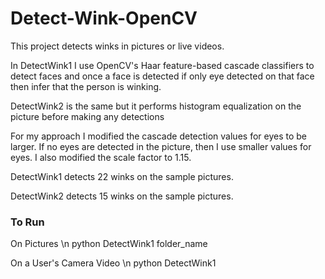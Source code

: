 # Detect-Wink-OpenCV
This project detects winks in pictures or live videos.

In DetectWink1 I use OpenCV's Haar feature-based cascade classifiers to detect faces and once a face is detected if only eye detected on that face then infer that the person is winking.

DetectWink2 is the same but it performs histogram equalization on the picture before making any detections

For my approach I modified the cascade detection values for eyes to be larger. If no eyes are detected in the picture, then I use smaller values for eyes. I also modified the scale factor to 1.15. 

DetectWink1 detects 22 winks on the sample pictures.

DetectWink2 detects 15 winks on the sample pictures.

### To Run

On Pictures \n
python DetectWink1 folder_name 

On a User's Camera Video \n
python DetectWink1
